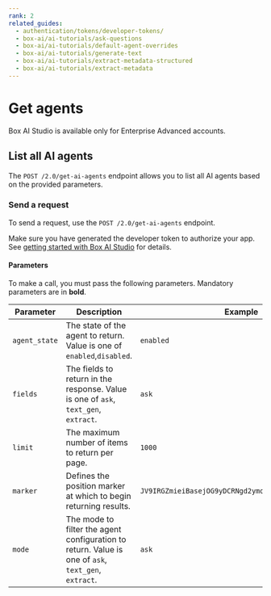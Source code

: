 ```yaml
---
rank: 2
related_guides:
  - authentication/tokens/developer-tokens/
  - box-ai/ai-tutorials/ask-questions
  - box-ai/ai-tutorials/default-agent-overrides
  - box-ai/ai-tutorials/generate-text
  - box-ai/ai-tutorials/extract-metadata-structured
  - box-ai/ai-tutorials/extract-metadata
---
```


# Get agents

<Messsage type='caution'>

Box AI Studio is available only for Enterprise Advanced accounts.

</Message>

## List all AI agents

The `POST /2.0/get-ai-agents` endpoint allows you to list all AI agents based on the provided parameters.

### Send a request

To send a request, use the `POST /2.0/get-ai-agents` endpoint.

Make sure you have generated the developer token
to authorize your app. See [getting started with Box AI Studio][getting-started]
for details.

<Samples id='get-ai-agents' />

#### Parameters

To make a call, you must pass the following parameters. Mandatory parameters are in **bold**.

| Parameter| Description| Example|
|--------|--------|-------|
| `agent_state` | The state of the agent to return. Value is one of `enabled`,`disabled`. | `enabled` |
| `fields` | The fields to return in the response. Value is one of `ask`, `text_gen`, `extract`. | `ask` |
| `limit` | The maximum number of items to return per page. | `1000` |
| `marker` | Defines the position marker at which to begin returning results. | `JV9IRGZmieiBasejOG9yDCRNgd2ymoZIbjsxbJMjIs3kioVii` |
| `mode` | The mode to filter the agent configuration to return. Value is one of `ask`, `text_gen`, `extract`. | `ask` |

[getting-started]: g://ai-studio/getting-started-ai-studio